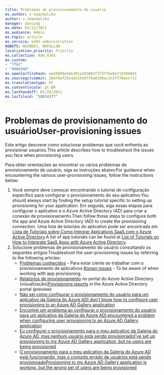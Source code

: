 ```yaml
---
title: Problemas de provisionamento do usuário
ms.author: v-smandalika
author: v-smandalika
manager: dansimp
ms.date: 01/22/2021
ms.audience: Admin
ms.topic: article
ms.service: o365-administration
ROBOTS: NOINDEX, NOFOLLOW
localization_priority: Priority
ms.collection: Adm_O365
ms.custom:
- "7762"
- "9004348"
ms.openlocfilehash: eed5886e5de391a203882f373f7ba8a71830b0d1
ms.sourcegitcommit: 28a79ef23c4a510397f4a8339ac2c5ff70eec713
ms.translationtype: HT
ms.contentlocale: pt-BR
ms.lasthandoff: 01/28/2021
ms.locfileid: "50034377"
---
```

# <a name="user-provisioning-issues"></a><span data-ttu-id="c2f57-102">Problemas de provisionamento do usuário</span><span class="sxs-lookup"><span data-stu-id="c2f57-102">User-provisioning issues</span></span>

<span data-ttu-id="c2f57-103">Este artigo descreve como solucionar problemas que você enfrenta ao provisionar usuários.</span><span class="sxs-lookup"><span data-stu-id="c2f57-103">This article describes how to troubleshoot the issues you face when provisioning users.</span></span>

<span data-ttu-id="c2f57-104">Para obter orientações ao encontrar os vários problemas de provisionamento de usuário, siga as instruções abaixo:</span><span class="sxs-lookup"><span data-stu-id="c2f57-104">For guidance when encountering the various user-provisioning issues, follow the instructions below:</span></span>

1. <span data-ttu-id="c2f57-105">Você sempre deve começar encontrando o tutorial de configuração específico para configurar o provisionamento do seu aplicativo.</span><span class="sxs-lookup"><span data-stu-id="c2f57-105">You should always start by finding the setup tutorial specific to setting up provisioning for your application.</span></span> <span data-ttu-id="c2f57-106">Em seguida, siga essas etapas para configurar o aplicativo e o Azure Active Directory (AD) para criar a conexão de provisionamento.</span><span class="sxs-lookup"><span data-stu-id="c2f57-106">Then follow those steps to configure both the app and Azure Active Directory (AD) to create the provisioning connection.</span></span> <span data-ttu-id="c2f57-107">Uma lista de tutoriais do aplicativo pode ser encontrada em [Lista de Tutoriais sobre Como Integrar Aplicativos SaaS com o Azure Active Directory](https://docs.microsoft.com/azure/active-directory/saas-apps/tutorial-list).</span><span class="sxs-lookup"><span data-stu-id="c2f57-107">A list of app tutorials can be found at [List of Tutorials on How to Integrate SaaS Apps with Azure Active Directory](https://docs.microsoft.com/azure/active-directory/saas-apps/tutorial-list).</span></span>
2. <span data-ttu-id="c2f57-108">Solucione problemas de provisionamento do usuário consultando os seguintes artigos:</span><span class="sxs-lookup"><span data-stu-id="c2f57-108">Troubleshoot the user-provisioning issues by referring to the following articles:</span></span>
    - <span data-ttu-id="c2f57-109">[Problemas conhecidos](https://docs.microsoft.com/azure/active-directory/app-provisioning/known-issues) - Para estar ciente ao trabalhar com o provisionamento de aplicativos.</span><span class="sxs-lookup"><span data-stu-id="c2f57-109">[Known issues](https://docs.microsoft.com/azure/active-directory/app-provisioning/known-issues) - To be aware of when working with app provisioning.</span></span>
    - <span data-ttu-id="c2f57-110">[Relatórios de provisionamento](https://docs.microsoft.com/azure/active-directory/reports-monitoring/concept-provisioning-logs) no portal do Azure Active Directory (visualização)</span><span class="sxs-lookup"><span data-stu-id="c2f57-110">[Provisioning reports](https://docs.microsoft.com/azure/active-directory/reports-monitoring/concept-provisioning-logs) in the Azure Active Directory portal (preview)</span></span>
    - [<span data-ttu-id="c2f57-111">Não sei como configurar o provisionamento do usuário para um aplicativo da Galeria do Azure AD</span><span class="sxs-lookup"><span data-stu-id="c2f57-111">I don't know how to configure user provisioning to an Azure AD Gallery application</span></span>](https://docs.microsoft.com/azure/active-directory/app-provisioning/configure-automatic-user-provisioning-portal) 
    - [<span data-ttu-id="c2f57-112">Encontrei um problema ao configurar o provisionamento do usuário para um aplicativo da Galeria do Azure AD</span><span class="sxs-lookup"><span data-stu-id="c2f57-112">I encountered a problem when configuring user provisioning to an Azure AD Gallery application</span></span>](https://docs.microsoft.com/azure/active-directory/app-provisioning/application-provisioning-config-problem) 
    - [<span data-ttu-id="c2f57-113">Eu configurei o provisionamento para o meu aplicativo da Galeria do Azure AD, mas nenhum usuário está sendo provisionado</span><span class="sxs-lookup"><span data-stu-id="c2f57-113">I've set up provisioning to my Azure AD Gallery application, but no users are being provisioned</span></span>](https://docs.microsoft.com/azure/active-directory/app-provisioning/application-provisioning-config-problem-no-users-provisioned) 
    - [<span data-ttu-id="c2f57-114">O provisionamento para o meu aplicativo da Galeria do Azure AD está funcionando, mas o conjunto errado de usuários está sendo provisionado</span><span class="sxs-lookup"><span data-stu-id="c2f57-114">Provisioning to my Azure AD Gallery application is working, but the wrong set of users are being provisioned</span></span>](https://docs.microsoft.com/azure/active-directory/manage-apps/add-application-portal-assign-users)





